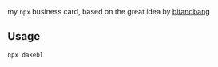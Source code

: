 my `npx` business card, based on the great idea by [bitandbang](https://github.com/bnb/bitandbang)

## Usage
```
npx dakebl
```